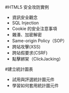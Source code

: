 #HTML5 安全攻防實例 
  - 資訊安全觀念 
  - SQL Injection 
  - Cookie 的安全注意事項 
  - 雜湊、加密解密 
  - Same-origin Policy（SOP） 
  - 跨站攻擊(XSS) 
  - 跨站假要求(CSRF) 
  - 點擊綁架（ClickJacking）

#建立統計圖表 
  - 試用與評選統計圖元件 
  - 學習如何套用統計圖元件 